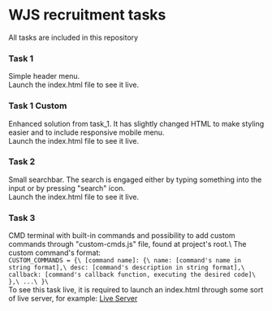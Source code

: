 # WJS recruitment tasks

All tasks are included in this repository

### Task 1
Simple header menu.\
Launch the index.html file to see it live.

### Task 1 Custom
Enhanced solution from task_1. It has slightly changed HTML to make styling easier and to include responsive mobile menu.\
Launch the index.html file to see it live.

### Task 2
Small searchbar. The search is engaged either by typing something into the input or by pressing "search" icon.\
Launch the index.html file to see it live.

### Task 3
CMD terminal with built-in commands and possibility to add custom commands through "custom-cmds.js" file, found at project's root.\ 
The custom command's format:\
`
CUSTOM_COMMANDS = {\
	[command name]: {\
 		name: [command's name in string format],\
   		desc: [command's description in string format],\
     		callback: [command's callback function, executing the desired code]\
       	},\
	...\
}\
`\
To see this task live, it is required to launch an index.html through some sort of live server, for example: [Live Server](https://marketplace.visualstudio.com/items?itemName=ritwickdey.LiveServer)
